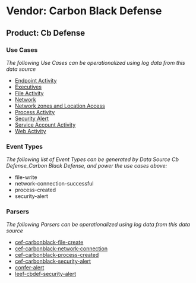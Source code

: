 Vendor: Carbon Black Defense
============================
Product: Cb Defense
-------------------

### Use Cases

_The following Use Cases can be operationalized using log data from this data source_

* [Endpoint Activity](../UseCases/usecase_endpoint_activity.md)
* [Executives](../UseCases/usecase_executives.md)
* [File Activity](../UseCases/usecase_file_activity.md)
* [Network](../UseCases/usecase_network.md)
* [Network zones and Location Access](../UseCases/usecase_network_zones_and_location_access.md)
* [Process Activity](../UseCases/usecase_process_activity.md)
* [Security Alert](../UseCases/usecase_security_alert.md)
* [Service Account Activity](../UseCases/usecase_service_account_activity.md)
* [Web Activity](../UseCases/usecase_web_activity.md)


### Event Types

_The following list of Event Types can be generated by Data Source Cb Defense_Carbon Black Defense, and power the use cases above:_

- file-write
- network-connection-successful
- process-created
- security-alert


### Parsers

_The following Parsers can be operationalized using log data from this data source_

* [cef-carbonblack-file-create](../Parsers/parserContent_cef-carbonblack-file-create.md)
* [cef-carbonblack-network-connection](../Parsers/parserContent_cef-carbonblack-network-connection.md)
* [cef-carbonblack-process-created](../Parsers/parserContent_cef-carbonblack-process-created.md)
* [cef-carbonblack-security-alert](../Parsers/parserContent_cef-carbonblack-security-alert.md)
* [confer-alert](../Parsers/parserContent_confer-alert.md)
* [leef-cbdef-security-alert](../Parsers/parserContent_leef-cbdef-security-alert.md)
